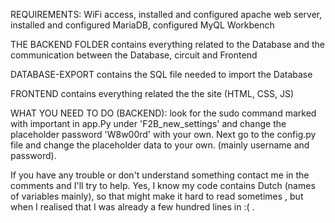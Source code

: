 REQUIREMENTS: WiFi access, installed and configured apache web server, installed and configured MariaDB, configured MyQL Workbench

THE BACKEND FOLDER contains everything related to the Database and the communication between the Database, circuit and Frontend

DATABASE-EXPORT contains the SQL file needed to import the Database

FRONTEND contains everything related the the site (HTML, CSS, JS)

WHAT YOU NEED TO DO (BACKEND): look for the sudo command marked with important in app.Py under 'F2B_new_settings' and change the placeholder password 'W8w00rd' with your own. Next go to the config.py file and change the placeholder data to your own. (mainly username and password).

If you have any trouble or don't understand something contact me in the comments and I'll try to help. Yes, I know my code contains Dutch (names of variables mainly), so that might make it hard to read sometimes , but when I realised that I was already a few hundred lines in :( .
